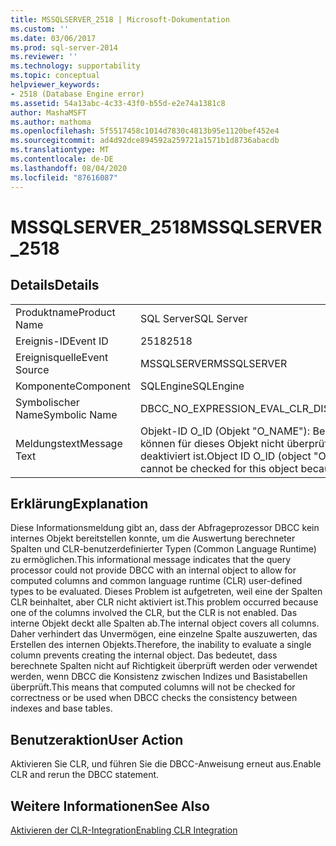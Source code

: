```yaml
---
title: MSSQLSERVER_2518 | Microsoft-Dokumentation
ms.custom: ''
ms.date: 03/06/2017
ms.prod: sql-server-2014
ms.reviewer: ''
ms.technology: supportability
ms.topic: conceptual
helpviewer_keywords:
- 2518 (Database Engine error)
ms.assetid: 54a13abc-4c33-43f0-b55d-e2e74a1381c8
author: MashaMSFT
ms.author: mathoma
ms.openlocfilehash: 5f5517458c1014d7830c4813b95e1120bef452e4
ms.sourcegitcommit: ad4d92dce894592a259721a1571b1d8736abacdb
ms.translationtype: MT
ms.contentlocale: de-DE
ms.lasthandoff: 08/04/2020
ms.locfileid: "87616087"
---
```

# <a name="mssqlserver_2518"></a><span data-ttu-id="86ee2-102">MSSQLSERVER_2518</span><span class="sxs-lookup"><span data-stu-id="86ee2-102">MSSQLSERVER_2518</span></span>
    
## <a name="details"></a><span data-ttu-id="86ee2-103">Details</span><span class="sxs-lookup"><span data-stu-id="86ee2-103">Details</span></span>  
  
|||  
|-|-|  
|<span data-ttu-id="86ee2-104">Produktname</span><span class="sxs-lookup"><span data-stu-id="86ee2-104">Product Name</span></span>|<span data-ttu-id="86ee2-105">SQL Server</span><span class="sxs-lookup"><span data-stu-id="86ee2-105">SQL Server</span></span>|  
|<span data-ttu-id="86ee2-106">Ereignis-ID</span><span class="sxs-lookup"><span data-stu-id="86ee2-106">Event ID</span></span>|<span data-ttu-id="86ee2-107">2518</span><span class="sxs-lookup"><span data-stu-id="86ee2-107">2518</span></span>|  
|<span data-ttu-id="86ee2-108">Ereignisquelle</span><span class="sxs-lookup"><span data-stu-id="86ee2-108">Event Source</span></span>|<span data-ttu-id="86ee2-109">MSSQLSERVER</span><span class="sxs-lookup"><span data-stu-id="86ee2-109">MSSQLSERVER</span></span>|  
|<span data-ttu-id="86ee2-110">Komponente</span><span class="sxs-lookup"><span data-stu-id="86ee2-110">Component</span></span>|<span data-ttu-id="86ee2-111">SQLEngine</span><span class="sxs-lookup"><span data-stu-id="86ee2-111">SQLEngine</span></span>|  
|<span data-ttu-id="86ee2-112">Symbolischer Name</span><span class="sxs-lookup"><span data-stu-id="86ee2-112">Symbolic Name</span></span>|<span data-ttu-id="86ee2-113">DBCC_NO_EXPRESSION_EVAL_CLR_DISABLED</span><span class="sxs-lookup"><span data-stu-id="86ee2-113">DBCC_NO_EXPRESSION_EVAL_CLR_DISABLED</span></span>|  
|<span data-ttu-id="86ee2-114">Meldungstext</span><span class="sxs-lookup"><span data-stu-id="86ee2-114">Message Text</span></span>|<span data-ttu-id="86ee2-115">Objekt-ID O_ID (Objekt "O_NAME"): Berechnete Spalten und benutzerdefinierte Typen können für dieses Objekt nicht überprüft werden, da die Common Language Runtime (CLR) deaktiviert ist.</span><span class="sxs-lookup"><span data-stu-id="86ee2-115">Object ID O_ID (object "O_NAME"): Computed columns and user-defined types cannot be checked for this object because the common language runtime (CLR) is disabled.</span></span>|  
  
## <a name="explanation"></a><span data-ttu-id="86ee2-116">Erklärung</span><span class="sxs-lookup"><span data-stu-id="86ee2-116">Explanation</span></span>  
 <span data-ttu-id="86ee2-117">Diese Informationsmeldung gibt an, dass der Abfrageprozessor DBCC kein internes Objekt bereitstellen konnte, um die Auswertung berechneter Spalten und CLR-benutzerdefinierter Typen (Common Language Runtime) zu ermöglichen.</span><span class="sxs-lookup"><span data-stu-id="86ee2-117">This informational message indicates that the query processor could not provide DBCC with an internal object to allow for computed columns and common language runtime (CLR) user-defined types to be evaluated.</span></span> <span data-ttu-id="86ee2-118">Dieses Problem ist aufgetreten, weil eine der Spalten CLR beinhaltet, aber CLR nicht aktiviert ist.</span><span class="sxs-lookup"><span data-stu-id="86ee2-118">This problem occurred because one of the columns involved the CLR, but the CLR is not enabled.</span></span> <span data-ttu-id="86ee2-119">Das interne Objekt deckt alle Spalten ab.</span><span class="sxs-lookup"><span data-stu-id="86ee2-119">The internal object covers all columns.</span></span> <span data-ttu-id="86ee2-120">Daher verhindert das Unvermögen, eine einzelne Spalte auszuwerten, das Erstellen des internen Objekts.</span><span class="sxs-lookup"><span data-stu-id="86ee2-120">Therefore, the inability to evaluate a single column prevents creating the internal object.</span></span> <span data-ttu-id="86ee2-121">Das bedeutet, dass berechnete Spalten nicht auf Richtigkeit überprüft werden oder verwendet werden, wenn DBCC die Konsistenz zwischen Indizes und Basistabellen überprüft.</span><span class="sxs-lookup"><span data-stu-id="86ee2-121">This means that computed columns will not be checked for correctness or be used when DBCC checks the consistency between indexes and base tables.</span></span>  
  
## <a name="user-action"></a><span data-ttu-id="86ee2-122">Benutzeraktion</span><span class="sxs-lookup"><span data-stu-id="86ee2-122">User Action</span></span>  
 <span data-ttu-id="86ee2-123">Aktivieren Sie CLR, und führen Sie die DBCC-Anweisung erneut aus.</span><span class="sxs-lookup"><span data-stu-id="86ee2-123">Enable CLR and rerun the DBCC statement.</span></span>  
  
## <a name="see-also"></a><span data-ttu-id="86ee2-124">Weitere Informationen</span><span class="sxs-lookup"><span data-stu-id="86ee2-124">See Also</span></span>  
 [<span data-ttu-id="86ee2-125">Aktivieren der CLR-Integration</span><span class="sxs-lookup"><span data-stu-id="86ee2-125">Enabling CLR Integration</span></span>](../clr-integration/clr-integration-enabling.md)  
  
  
